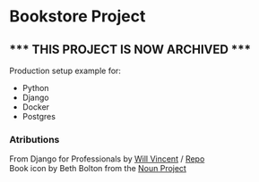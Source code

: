 # Bookstore Project

## *** THIS PROJECT IS NOW ARCHIVED ***

Production setup example for:

* Python 
* Django
* Docker
* Postgres 


### Atributions
From Django for Professionals by [Will Vincent](https://wsvincent.com/) / [Repo](https://github.com/wsvincent/djangoforprofessionals)  
Book icon by Beth Bolton from the [Noun Project](https://thenounproject.com)